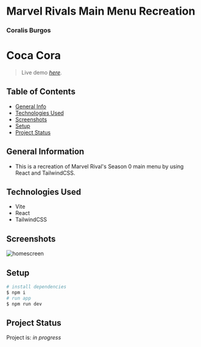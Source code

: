 # Marvel Rivals Main Menu Recreation
### Coralis Burgos 

# Coca Cora
> Live demo [_here_](). 

## Table of Contents
* [General Info](#general-information)
* [Technologies Used](#technologies-used)
* [Screenshots](#screenshots)
* [Setup](#setup)
* [Project Status](#project-status)

## General Information
- This is a recreation of Marvel Rival's Season 0 main menu by using React and TailwindCSS.

## Technologies Used
- Vite
- React
- TailwindCSS

## Screenshots
![homescreen](/src/assets/images/MRMenu.png)


## Setup

```bash
# install dependencies
$ npm i
# run app
$ npm run dev
```

## Project Status
Project is: _in progress_ 